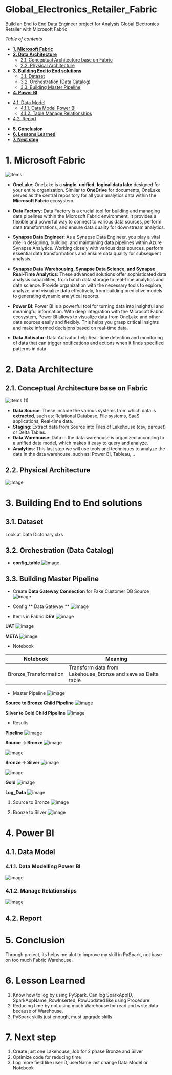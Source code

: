 # Global_Electronics_Retailer_Fabric
Build an End to End Data Engineer project for Analysis Global Electronics Retailer with Microsoft Fabric


_Table of contents_
- [**1. Microsoft Fabric**](#1-microsoft-fabric)
- [**2. Data Architecture**](#2-data-architecture)
  * [2.1. Conceptual Architecture base on Fabric](#21-conceptual-architecture-base-on-fabric)
  * [2.2. Physical Architecture](#22-physical-architecture)
- [**3. Building End to End solutions**](#3-building-end-to-end-solutions)
  * [3.1. Dataset](#31-dataset)
  * [3.2. Orchestration (Data Catalog)](#32-orchestration-data-catalog)
  * [3.3. Building Master Pipeline](#33-building-master-pipeline)
 - [**4. Power BI**](#4-power-bi)
  * [4.1. Data Model](#41-data-model)
    + [4.1.1. Data Model Power BI](#411-data-model-power-bi)
    + [4.1.2. Table Manage Relationships](#412-table-manage-relationships)
  * [4.2. Report](#42-report)
- [**5. Conclusion**](#5-conclusion)
- [**6. Lessons Learned**](#6-lessons-learned)
- [**7. Next step**](#7-next-step)


 # **1. Microsoft Fabric**
![Items](https://github.com/thanhphat2609/Global_Super_Store/assets/84914537/b2552438-9fc2-4308-ac2e-bd417c706f4b)



- **OneLake**: OneLake is a **single**, **unified**, **logical data lake** designed for your entire organization. Similar to **OneDrive** for documents, OneLake serves as the central repository for all your analytics data within the **Microsoft Fabric** ecosystem.
- **Data Factory**: Data Factory is a crucial tool for building and managing data pipelines within the Microsoft Fabric environment. It provides a flexible and powerful way to connect to various data sources, perform data transformations, and ensure data quality for downstream analytics.
- **Synapse Data Engineer**: As a Synapse Data Engineer, you play a vital role in designing, building, and maintaining data pipelines within Azure Synapse Analytics. Working closely with various data sources, perform essential data transformations and ensure data quality for subsequent analysis.

- **Synapse Data Warehousing, Synapse Data Science, and Synapse Real-Time Analytics**: These advanced solutions offer sophisticated data analysis capabilities, from batch data storage to real-time analytics and data science. Provide organization with the necessary tools to explore, analyze, and visualize data effectively, from building predictive models to generating dynamic analytical reports.

- **Power BI**: Power BI is a powerful tool for turning data into insightful and meaningful information. With deep integration with the Microsoft Fabric ecosystem, Power BI allows to visualize data from OneLake and other data sources easily and flexibly. This helps you grasp critical insights and make informed decisions based on real-time data.  

- **Data Activator**: Data Activator help Real-time detection and monitoring of data that can trigger notifications and actions when it finds specified patterns in data.

# **2. Data Architecture**

## 2.1. Conceptual Architecture base on Fabric
![Items (1)](https://github.com/thanhphat2609/Global_Super_Store/assets/84914537/600e237e-01d7-4c09-891c-1551acfbc45e)

- **Data Source**: These include the various systems from which data is **extracted**, such as: Relational Database, File systems, SaaS applications, Real-time data.
- **Staging**: Extract data from Source into Files of Lakehouse (csv, parquet) or Delta Tables.
- **Data Warehouse**: Data in the data warehouse is organized according to a unified data model, which makes it easy to query and analyze.
- **Analytics**: This last step we will use tools and techniques to analyze the data in the data warehouse, such as: Power BI, Tableau, ..

## 2.2. Physical Architecture
![image](https://github.com/thanhphat2609/Global_Electronics_Retailer_Fabric/assets/84914537/b09eca19-b603-421b-9aad-6351736ad90c)


  
# **3. Building End to End solutions**

## 3.1. Dataset

Look at Data Dictonary.xlxs


## 3.2. Orchestration (Data Catalog)

- **config_table**
![image](https://github.com/thanhphat2609/Global_Electronics_Retailer_Fabric/assets/84914537/ba5ae819-530f-46a0-9aa7-c456dbe752a3)




## 3.3. Building Master Pipeline
- Create **Data Gateway Connection** for Fake Customer DB Source
![image](https://github.com/thanhphat2609/Global_Electronics_Retailer_Fabric/assets/84914537/8b14e41a-6a42-465d-a821-b88301e41eae)

- Config ** Data Gateway **
![image](https://github.com/thanhphat2609/Global_Electronics_Retailer_Fabric/assets/84914537/1b8202b3-9a5f-47a1-9182-f0c436d4da45)


- Items in Fabric
**DEV**
![image](https://github.com/thanhphat2609/Global_Electronics_Retailer_Fabric/assets/84914537/e4b0f8f1-a459-4b47-a568-cf5df57a91b1)

**UAT**
![image](https://github.com/thanhphat2609/Global_Electronics_Retailer_Fabric/assets/84914537/962122dd-5136-4417-8094-713f2b205de3)


**META**
![image](https://github.com/thanhphat2609/Global_Electronics_Retailer_Fabric/assets/84914537/cd649bd8-ab9a-4016-8e64-dbd316b1a8d4)



- Notebook

| **Notebook**          | **Meaning** |
|-------------------|-------------- |
|Bronze_Transformation| Transform data from Lakehouse_Bronze and save as Delta table |


- Master Pipeline
![image](https://github.com/thanhphat2609/Global_Electronics_Retailer_Fabric/assets/84914537/8772c116-9154-41ae-a926-9a4ff170218d)



**Source to Bronze Child Pipeline**
![image](https://github.com/thanhphat2609/Global_Electronics_Retailer_Fabric/assets/84914537/aa2025b9-a562-4b74-92cf-d6bb904c996d)



**Silver to Gold Child Pipeline**
![image](https://github.com/thanhphat2609/Global_Electronics_Retailer_Fabric/assets/84914537/24b7b398-0c0a-4ca6-b6a3-610b05d464a1)




- Results

**Pipeline**
![image](https://github.com/thanhphat2609/Global_Electronics_Retailer_Fabric/assets/84914537/067e289e-6956-414d-b8c9-41b7b1526d0d)


 
**Source -> Bronze**
![image](https://github.com/thanhphat2609/Global_Electronics_Retailer_Fabric/assets/84914537/4d79388b-9718-4a9f-b586-3c88fca7c28a)

![image](https://github.com/thanhphat2609/Global_Electronics_Retailer_Fabric/assets/84914537/da346e5c-e6b4-46c2-a41e-ed8c1a0204a1)


**Bronze -> Silver**
![image](https://github.com/thanhphat2609/Global_Electronics_Retailer_Fabric/assets/84914537/66399679-2ca6-4219-af3f-b8484234553d)

![image](https://github.com/thanhphat2609/Global_Electronics_Retailer_Fabric/assets/84914537/9c40584d-3f40-4f95-86bf-55c4cc4035fe)


**Gold**
![image](https://github.com/thanhphat2609/Global_Electronics_Retailer_Fabric/assets/84914537/a8565d64-18a3-4711-a4d4-380fcd9fe8dd)



**Log_Data**
![image](https://github.com/thanhphat2609/Global_Electronics_Retailer_Fabric/assets/84914537/74e78d30-4111-48be-87cb-b480348c9272)

1. Source to Bronze
![image](https://github.com/thanhphat2609/Global_Electronics_Retailer_Fabric/assets/84914537/68979b8f-ac1a-400e-8ab4-4289e1facd36)

2. Bronze to Silver
![image](https://github.com/thanhphat2609/Global_Electronics_Retailer_Fabric/assets/84914537/e1d0d0b2-696e-4f3a-9385-ff394aa7d418)




# 4. Power BI

## 4.1. Data Model


### 4.1.1. Data Modelling Power BI
![image](https://github.com/thanhphat2609/Global_Electronics_Retailer_Fabric/assets/84914537/f9b0e9fe-87f7-4777-b59e-255e109c0df6)


### 4.1.2. Manage Relationships
![image](https://github.com/thanhphat2609/Global_Electronics_Retailer_Fabric/assets/84914537/8a021161-7737-4412-acee-45f83f9932ce)



## 4.2. Report

# 5. Conclusion
Through project, its helps me alot to improve my skill in PySpark, not base on too much Fabric Warehouse.


# 6. Lesson Learned
1. Know how to log by using PySpark. Can log SparkAppID, SparkAppName, RowInserted, RowUpdated like using Procedure.
2. Reducing time by not using much Warehouse for read and write data because of Warehouse.
3. PySpark skills just enough, must upgrade skills.


# 7. Next step
1. Create just one Lakehouse_Job for 2 phase Bronze and Silver
2. Optimize code for reducing time
3. Log more field like userID, userName last change Data Model or Notebook


